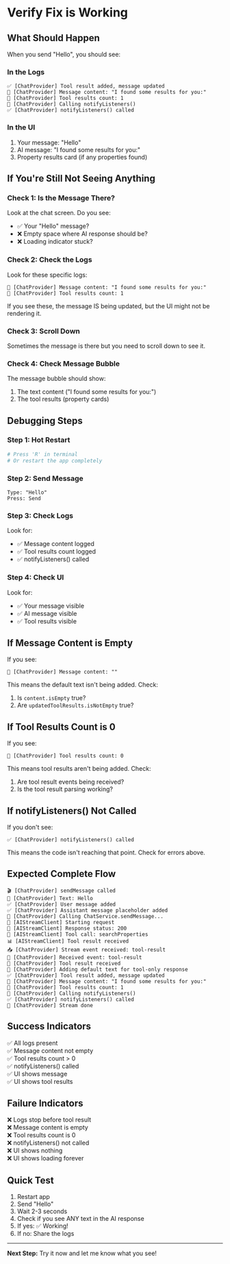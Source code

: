 # Verify Fix is Working

## What Should Happen

When you send "Hello", you should see:

### In the Logs
```
✅ [ChatProvider] Tool result added, message updated
📝 [ChatProvider] Message content: "I found some results for you:"
🔧 [ChatProvider] Tool results count: 1
🔔 [ChatProvider] Calling notifyListeners()
✅ [ChatProvider] notifyListeners() called
```

### In the UI
1. Your message: "Hello"
2. AI message: "I found some results for you:"
3. Property results card (if any properties found)

## If You're Still Not Seeing Anything

### Check 1: Is the Message There?

Look at the chat screen. Do you see:
- ✅ Your "Hello" message?
- ❌ Empty space where AI response should be?
- ❌ Loading indicator stuck?

### Check 2: Check the Logs

Look for these specific logs:
```
📝 [ChatProvider] Message content: "I found some results for you:"
🔧 [ChatProvider] Tool results count: 1
```

If you see these, the message IS being updated, but the UI might not be rendering it.

### Check 3: Scroll Down

Sometimes the message is there but you need to scroll down to see it.

### Check 4: Check Message Bubble

The message bubble should show:
1. The text content ("I found some results for you:")
2. The tool results (property cards)

## Debugging Steps

### Step 1: Hot Restart
```bash
# Press 'R' in terminal
# Or restart the app completely
```

### Step 2: Send Message
```
Type: "Hello"
Press: Send
```

### Step 3: Check Logs
Look for:
- ✅ Message content logged
- ✅ Tool results count logged
- ✅ notifyListeners() called

### Step 4: Check UI
Look for:
- ✅ Your message visible
- ✅ AI message visible
- ✅ Tool results visible

## If Message Content is Empty

If you see:
```
📝 [ChatProvider] Message content: ""
```

This means the default text isn't being added. Check:
1. Is `content.isEmpty` true?
2. Are `updatedToolResults.isNotEmpty` true?

## If Tool Results Count is 0

If you see:
```
🔧 [ChatProvider] Tool results count: 0
```

This means tool results aren't being added. Check:
1. Are tool result events being received?
2. Is the tool result parsing working?

## If notifyListeners() Not Called

If you don't see:
```
✅ [ChatProvider] notifyListeners() called
```

This means the code isn't reaching that point. Check for errors above.

## Expected Complete Flow

```
🎬 [ChatProvider] sendMessage called
💬 [ChatProvider] Text: Hello
✅ [ChatProvider] User message added
✅ [ChatProvider] Assistant message placeholder added
🔄 [ChatProvider] Calling ChatService.sendMessage...
🚀 [AIStreamClient] Starting request
📡 [AIStreamClient] Response status: 200
🔧 [AIStreamClient] Tool call: searchProperties
📊 [AIStreamClient] Tool result received
📥 [ChatProvider] Stream event received: tool-result
🎯 [ChatProvider] Received event: tool-result
🔧 [ChatProvider] Tool result received
💬 [ChatProvider] Adding default text for tool-only response
✅ [ChatProvider] Tool result added, message updated
📝 [ChatProvider] Message content: "I found some results for you:"
🔧 [ChatProvider] Tool results count: 1
🔔 [ChatProvider] Calling notifyListeners()
✅ [ChatProvider] notifyListeners() called
🏁 [ChatProvider] Stream done
```

## Success Indicators

✅ All logs present  
✅ Message content not empty  
✅ Tool results count > 0  
✅ notifyListeners() called  
✅ UI shows message  
✅ UI shows tool results  

## Failure Indicators

❌ Logs stop before tool result  
❌ Message content is empty  
❌ Tool results count is 0  
❌ notifyListeners() not called  
❌ UI shows nothing  
❌ UI shows loading forever  

## Quick Test

1. Restart app
2. Send "Hello"
3. Wait 2-3 seconds
4. Check if you see ANY text in the AI response
5. If yes: ✅ Working!
6. If no: Share the logs

---

**Next Step:** Try it now and let me know what you see!
